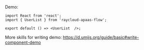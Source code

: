 Demo:

```tsx
import React from 'react';
import { UserList } from 'raycloud-apaas-flow';

export default () => <UserList  />;
```

More skills for writing demo: https://d.umijs.org/guide/basic#write-component-demo
